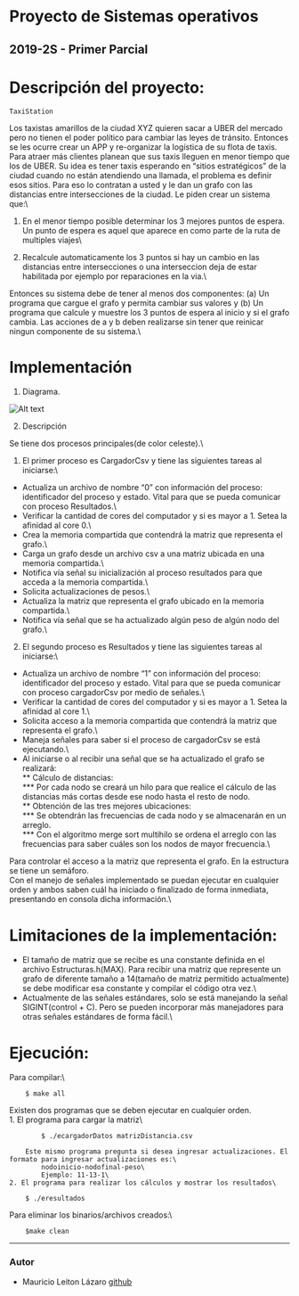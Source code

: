 Proyecto de Sistemas operativos
===============================

2019-2S - Primer Parcial
------------------------

# Descripción del proyecto:

    TaxiStation

Los taxistas amarillos de la ciudad XYZ quieren sacar a UBER del mercado pero no tienen el poder político para cambiar las leyes de tránsito. Entonces se les ocurre crear un APP y re-organizar la logística de su flota de taxis. Para atraer más clientes planean que sus taxis lleguen en menor tiempo que los de UBER. Su idea es tener taxis esperando en “sitios estratégicos” de la ciudad cuando no están atendiendo una llamada, el problema es definir esos sitios. Para eso lo contratan a usted y le dan un grafo con las distancias entre intersecciones de la ciudad. Le piden crear un sistema que:\

1) En el menor tiempo posible determinar los 3 mejores puntos de espera. Un punto de espera es aquel que aparece en como parte de la ruta de multiples viajes\

2) Recalcule automaticamente los 3 puntos si hay un cambio en las distancias entre intersecciones o una interseccion deja de estar habilitada por ejemplo por reparaciones en la via.\

Entonces su sistema debe de tener al menos dos componentes: (a) Un programa que cargue el grafo y permita cambiar sus valores y (b) Un programa que calcule y muestre los 3 puntos de espera al inicio y si el grafo cambia. Las acciones de a y b deben realizarse sin tener que reinicar ningun componente de su sistema.\

# Implementación


1. Diagrama.

![Alt text](demos/diagrama.png "Diagrama")

2. Descripción

Se tiene dos procesos principales(de color celeste).\
1. El primer proceso es CargadorCsv y tiene las siguientes tareas al iniciarse:\

* Actualiza un archivo de nombre “0” con información del proceso: identificador del proceso y estado. Vital para que se pueda comunicar con proceso Resultados.\
* Verificar la cantidad de cores del computador y si es mayor a 1. Setea la afinidad al core 0.\
* Crea la memoria compartida que contendrá la matriz que representa el grafo.\
* Carga un grafo desde un archivo csv a una matriz ubicada en una memoria compartida.\
* Notifica vía señal su inicialización al proceso resultados para que acceda a la memoria compartida.\
* Solicita actualizaciones de pesos.\
* Actualiza la matriz que representa el grafo ubicado en la memoria compartida.\
* Notifica vía señal que se ha actualizado algún peso de algún nodo del grafo.\

2. El segundo proceso es Resultados y tiene las siguientes tareas al iniciarse:\
* Actualiza un archivo de nombre “1” con información del proceso: identificador del proceso y estado. Vital para que se pueda comunicar con proceso cargadorCsv por medio de señales.\
* Verificar la cantidad de cores del computador y si es mayor a 1. Setea la afinidad al core 1.\
* Solicita acceso a la memoria compartida que contendrá la matriz que representa el grafo.\
* Maneja señales para saber si el proceso de cargadorCsv se está ejecutando.\
* Al iniciarse o al recibir una señal que se ha actualizado el grafo se realizará:\
        ** Cálculo de distancias:\
            *** Por cada nodo se creará un hilo para que realice el cálculo de las distancias más cortas desde ese nodo hasta el resto de nodo.\
        ** Obtención de las tres mejores ubicaciones:\
            *** Se obtendrán las frecuencias de cada nodo y se almacenarán en un arreglo.\
            *** Con el algoritmo merge sort multihilo se ordena el arreglo con las frecuencias para saber cuáles son los nodos de mayor frecuencia.\

Para controlar el acceso a la matriz que representa el grafo. En la estructura se tiene un semáforo.\
Con el manejo de señales implementado se puedan ejecutar en cualquier orden y ambos saben cuál ha iniciado o finalizado de forma inmediata, presentando en consola dicha información.\

# Limitaciones de la implementación:
* El tamaño de matriz que se recibe es una constante definida en el archivo Estructuras.h(MAX). Para recibir una matriz que represente un grafo de diferente tamaño a 14(tamaño de matriz permitido actualmente) se debe modificar esa constante y compilar el código otra vez.\
* Actualmente de las señales estándares, solo se está manejando la señal SIGINT(control + C). Pero se pueden incorporar más manejadores para otras señales estándares de forma fácil.\

# Ejecución:

Para compilar:\
```
    $ make all
```

Existen dos programas que se deben ejecutar en cualquier orden.\
    1. El programa para cargar la matriz\
```
        $ ./ecargadorDatos matrizDistancia.csv
```
        Este mismo programa pregunta si desea ingresar actualizaciones. El formato para ingresar actualizaciones es:\
            nodoinicio-nodofinal-peso\
            Ejemplo: 11-13-1\
    2. El programa para realizar los cálculos y mostrar los resultados\
```
    $ ./eresultados
```

Para eliminar los binarios/archivos creados:\
```
    $make clean
```

----------------------------------
### Autor ###
* Mauricio Leiton Lázaro [github](https://github.com/mdleiton)